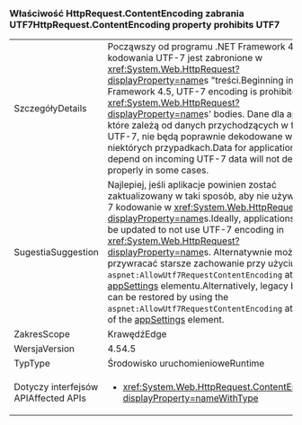 ### <a name="httprequestcontentencoding-property-prohibits-utf7"></a><span data-ttu-id="67ed0-101">Właściwość HttpRequest.ContentEncoding zabrania UTF7</span><span class="sxs-lookup"><span data-stu-id="67ed0-101">HttpRequest.ContentEncoding property prohibits UTF7</span></span>

|   |   |
|---|---|
|<span data-ttu-id="67ed0-102">Szczegóły</span><span class="sxs-lookup"><span data-stu-id="67ed0-102">Details</span></span>|<span data-ttu-id="67ed0-103">Począwszy od programu .NET Framework 4.5, kodowania UTF-7 jest zabronione w <xref:System.Web.HttpRequest?displayProperty=name>s "treści.</span><span class="sxs-lookup"><span data-stu-id="67ed0-103">Beginning in .NET Framework 4.5, UTF-7 encoding is prohibited in <xref:System.Web.HttpRequest?displayProperty=name>s' bodies.</span></span> <span data-ttu-id="67ed0-104">Dane dla aplikacji, które zależą od danych przychodzących w formacie UTF-7, nie będą poprawnie dekodowane w niektórych przypadkach.</span><span class="sxs-lookup"><span data-stu-id="67ed0-104">Data for applications that depend on incoming UTF-7 data will not decode properly in some cases.</span></span>|
|<span data-ttu-id="67ed0-105">Sugestia</span><span class="sxs-lookup"><span data-stu-id="67ed0-105">Suggestion</span></span>|<span data-ttu-id="67ed0-106">Najlepiej, jeśli aplikacje powinien zostać zaktualizowany w taki sposób, aby nie używać UTF-7 kodowanie w <xref:System.Web.HttpRequest?displayProperty=name>s.</span><span class="sxs-lookup"><span data-stu-id="67ed0-106">Ideally, applications should be updated to not use UTF-7 encoding in <xref:System.Web.HttpRequest?displayProperty=name>s.</span></span> <span data-ttu-id="67ed0-107">Alternatywnie można przywracać starsze zachowanie przy użyciu <code>aspnet:AllowUtf7RequestContentEncoding</code> atrybutu [appSettings](https://msdn.microsoft.com/library/hh975440(v=vs.110).aspx) elementu.</span><span class="sxs-lookup"><span data-stu-id="67ed0-107">Alternatively, legacy behavior can be restored by using the <code>aspnet:AllowUtf7RequestContentEncoding</code> attribute of the [appSettings](https://msdn.microsoft.com/library/hh975440(v=vs.110).aspx) element.</span></span>|
|<span data-ttu-id="67ed0-108">Zakres</span><span class="sxs-lookup"><span data-stu-id="67ed0-108">Scope</span></span>|<span data-ttu-id="67ed0-109">Krawędź</span><span class="sxs-lookup"><span data-stu-id="67ed0-109">Edge</span></span>|
|<span data-ttu-id="67ed0-110">Wersja</span><span class="sxs-lookup"><span data-stu-id="67ed0-110">Version</span></span>|<span data-ttu-id="67ed0-111">4.5</span><span class="sxs-lookup"><span data-stu-id="67ed0-111">4.5</span></span>|
|<span data-ttu-id="67ed0-112">Typ</span><span class="sxs-lookup"><span data-stu-id="67ed0-112">Type</span></span>|<span data-ttu-id="67ed0-113">Środowisko uruchomieniowe</span><span class="sxs-lookup"><span data-stu-id="67ed0-113">Runtime</span></span>|
|<span data-ttu-id="67ed0-114">Dotyczy interfejsów API</span><span class="sxs-lookup"><span data-stu-id="67ed0-114">Affected APIs</span></span>|<ul><li><xref:System.Web.HttpRequest.ContentEncoding?displayProperty=nameWithType></li></ul>|

